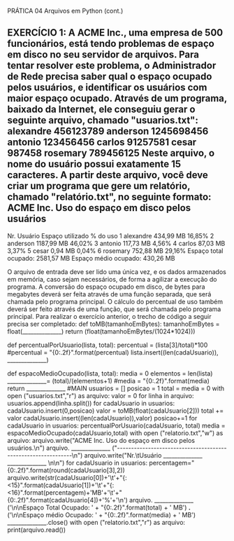 PRÁTICA 04
Arquivos em Python (cont.)

EXERCÍCIO 1: 
A ACME Inc., uma empresa de 500 funcionários, está tendo problemas de espaço em disco no seu servidor de arquivos. Para tentar resolver este problema, o Administrador de Rede precisa saber qual o espaço ocupado pelos usuários, e identificar os usuários com maior espaço ocupado. Através de um programa, baixado da Internet, ele conseguiu gerar o seguinte arquivo, chamado "usuarios.txt":
alexandre 456123789
anderson 1245698456
antonio 123456456
carlos 91257581
cesar 987458
rosemary 789456125
Neste arquivo, o nome do usuário possui exatamente 15 caracteres. A partir deste arquivo, você deve criar um programa que gere um relatório, chamado "relatório.txt", no seguinte formato:
ACME Inc. Uso do espaço em disco pelos usuários
------------------------------------------------------------------------
Nr. Usuário Espaço utilizado % do uso
1 alexandre 434,99 MB 16,85%
2 anderson 1187,99 MB 46,02%
3 antonio 117,73 MB 4,56%
4 carlos 87,03 MB 3,37%
5 cesar 0,94 MB 0,04%
6 rosemary 752,88 MB 29,16%
Espaço total ocupado: 2581,57 MB
Espaço médio ocupado: 430,26 MB

O arquivo de entrada deve ser lido uma única vez, e os dados armazenados em memória, caso sejam necessários, de forma a agilizar a execução do programa. A conversão do espaço ocupado em disco, de bytes para megabytes deverá ser feita através de uma função separada, que será chamada pelo programa principal. O cálculo do percentual de uso também deverá ser feito através de uma função, que será chamada pelo programa principal.
Para realizar o exercício anterior, o trecho de código a seguir precisa ser completado:
def toMB(tamanhoEmBytes):
    tamanhoEmBytes = float(______________)
    return (float(tamanhoEmBytes/(1024*1024)))
 
def percentualPorUsuario(lista, total):
    percentual = (lista[3]/total)*100
    #percentual = "{0:.2f}".format(percentual)
    lista.insert((len(cadaUsuario)), ______________)

def espacoMedioOcupado(lista, total):
    media = 0
    elementos = len(lista)
    ______________= (total)/(elementos+1)
    #media = "{0:.2f}".format(media)
    return ______________
#MAIN
usuarios = []
posicao = 1
total = media = 0
with open ("usuarios.txt","r") as arquivo:
    valor = 0
    for linha in arquivo:
        usuarios.append(linha.split()) 
    for cadaUsuario in usuarios:
        cadaUsuario.insert(0,posicao)
        valor = toMB(float(cadaUsuario[2]))
        total += valor
        cadaUsuario.insert((len(cadaUsuario)),valor)
        posicao+=1
    for cadaUsuario in usuarios:
        percentualPorUsuario(cadaUsuario, total)
media = espacoMedioOcupado(cadaUsuario,total)
with open ("relatorio.txt","w") as arquivo:
    arquivo.write("ACME Inc. Uso do espaço em disco pelos usuários.\n")
    arquivo. ______________ ("--------------------------------------------------------------\n")
    arquivo.write("Nr.\tUsuário ______________ ______________ \n\n")
    for cadaUsuario in usuarios:
        percentagem="{0:.2f}".format(round(cadaUsuario[3],2))
        arquivo.write(str(cadaUsuario[0])+'\t'+"{:<15}".format(cadaUsuario[1])+'\t'+"{:<16}".format(percentagem)+'MB'+'\t'+"{0:.2f}".format(cadaUsuario[4])+'%'+'\n')
    arquivo. ______________ ('\n\nEspaço Total Ocupado: ' + "{0:.2f}".format(total) + ' MB')
    ______________.______________ ('\n\nEspaço médio Ocupado: ' + "{0:.2f}".format(media) + ' MB')
        ______________.close()
with open ("relatorio.txt","r") as arquivo:
    print(arquivo.read())